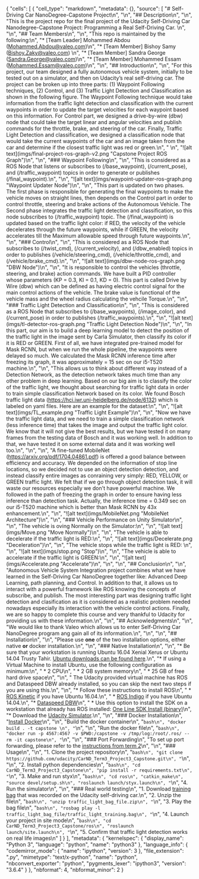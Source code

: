 {
 "cells": [
  {
   "cell_type": "markdown",
   "metadata": {},
   "source": [
    "# Self-Driving Car NanoDegree-Capstone Project\n",
    "\n",
    "## Description\n",
    "\n",
    "This is the project repo for the final project of the Udacity Self-Driving Car Nanodegree-Capstone Project: Programming a Real Self-Driving Car. \n",
    "\n",
    "## Team Members\n",
    "\n",
    "This repo is maintained by the following:\n",
    "* [Team Leader] Mohammed Abdou  (Mohammed.Abdou@valeo.com)\n",
    "* [Team Member] Bishoy Samy (Bishoy.Zaky@valeo.com) \n",
    "* [Team Member] Sandra George (Sandra.George@valeo.com)\n",
    "* [Team Member] Mohammed Essam (Mohammed.Essam@valeo.com)\n",
    "\n",
    "## Introduction\n",
    "\n",
    "For this project, our team designed a fully autonomous vehicle system, initially to be tested out on a simulator, and then on Udacity’s real self-driving car. The project can be broken up into three parts: (1) Waypoint Following techniques, (2) Control, and (3) Traffic Light Detection and Classification as shown in the following figure. The Waypoint Following technique would take information from the traffic light detection and classification with the current waypoints in order to update the target velocities for each waypoint based on this information. For Control part, we designed a drive-by-wire (dbw) node that could take the target linear and angular velocities and publish commands for the throttle, brake, and steering of the car. Finally, Traffic Light Detection and classification, we designed a classification node that would take the current waypoints of the car and an image taken from the car and determine if the closest traffic light was red or green.\n",
    " \n",
    "![alt text](imgs/final-project-ros-graph-v2.png \"Capstone Project ROS Graph\")\n",
    "\n",
    "### Waypoint Following\n",
    "\n",
    "This is considered as a ROS Node that listens or subscribes to (/base_waypoint), (/current_pose), and (/traffic_waypoint) topics in order to generate or publishes (/final_waypoint).\n",
    "\n",
    "![alt text](imgs/waypoint-updater-ros-graph.png \"Waypoint Updater Node\")\n",
    "\n",
    "This part is updated on two phases. The first phase is responsible for generating the final waypoints to make the vehicle moves on straight lines, then depends on the Control part in order to control throttle, steering and brake actions of the Autonomous Vehicle. The Second phase integrates the traffic light detection and classification, so this node subscribes to (/traffic_waypoint) topic. The (/final_waypoint) is updated based on the traffic light color: if RED, the velocity of the vehicle decelerates through the future waypoints, while if GREEN, the velocity accelerates till the Maximum allowable speed through future waypoints.\n",
    "\n",
    "### Control\n",
    "\n",
    "This is considered as a ROS Node that subscribes to (/twist_cmd), (/current_velocity), and (/dbw_enabled) topics in order to publishes (/vehicle/steering_cmd), (/vehicle/throttle_cmd), and (/vehicle/brake_cmd).\n",
    "\n",
    "![alt text](imgs/dbw-node-ros-graph.png \"DBW Node\")\n",
    "\n",
    "It is responsible to control the vehicles (throttle, steering, and brake) action commands. We have built a PID controller whose parameters (KP = 0.3, KI = 0.1, KD = 0). This part is called Drive by Wire (dbw) which can be defined as having electric control signal for the main control actions of the vehicle. The brake value is functional of the vehicle mass and the wheel radius calculating the vehcile Torque.\n",
    "\n",
    "### Traffic Light Detection and Classification\n",
    "\n",
    "This is considered as a ROS Node that subscribes to (/base_waypoints), (/image_color), and (/current_pose) in order to publishes (/traffic_waypoints).\n",
    "\n",
    "![alt text](imgs/tl-detector-ros-graph.png \"Traffic Light Detection Node\")\n",
    "\n",
    "In this part, our aim is to build a deep learning model to detect the position of the traffic light in the image sent by Carla Simulator, then classify its color if it is RED or GREEN. First of all, we have integrated pre-trained model for Mask RCNN, but when we run the whole pipeline, the waypoints were delayed so much. We calculated the Mask RCNN inference time after freezing its graph, it was approximately = 15 sec on our i5-T520 machine.\n",
    "\n",
    "This allows us to think about different way instead of a Detection Network, as the detection network takes much time than any other problem in deep learning. Based on our big aim is to classify the color of the traffic light, we thought about searching for traffic light data in order to train simple classification Network  based on its color. We found Bosch traffic light data (https://hci.iwr.uni-heidelberg.de/node/6132) which is labeled on yaml files. Here are an example for the dataset:\n",
    "\n",
    "![alt text](imgs/TL_example.png \"Traffic Light Example\")\n",
    "\n",
    "Now we have the traffic light data, and we need to train a simple classification network (less inference time) that takes the image and output the traffic light color. We know that it will not give the best results, but we have tested it on many frames from the testing data of Bosch and it was working well. In addition to that, we have tested it on some external data and it was working well too.\n",
    "\n",
    "\n",
    "A fine-tuned MobileNet (https://arxiv.org/pdf/1704.04861.pdf) is offered a good balance between efficiency and accuracy. We depended on the information of stop line locations, so we decided not to use an object detection detection, and instead classify entire images as conraining very simply: RED, YELLOW, or GREEN traffic light. We felt that if we go through object detection task, it will waste our resources especially we don't have powerful machine. We followed in the path of freezing the graph in order to ensure having less inference than detection task. Actually, the inference time = 0.349 sec on our i5-T520 machine which is better than Mask RCNN by 43x enhancement.\n",
    "\n",
    "![alt text](imgs/MobileNet.png \"MobileNet Architecture\")\n",
    "\n",
    "### Vehicle Performance on Unity Simulator\n",
    "\n",
    "The vehicle is oving Normally on the Simulator:\n",
    "\n",
    "![alt text](imgs/Move.png  \"Move Normally\")\n",
    "\n",
    "The vehicle is able to decelerate if the traffic light is RED:\n",
    "\n",
    "![alt text](imgs/Decelerate.png  \"Deceleration\")\n",
    "\n",
    "The vehicle stops while the traffic light is RED: \n",
    "\n",
    "![alt text](imgs/stop.png  \"Stop\")\n",
    "\n",
    "The vehicle is able to accelerate if the traffic light is GREEN:\n",
    "\n",
    "![alt text](imgs/Accelerate.png  \"Accelerate\")\n",
    "\n",
    "\n",
    "## Conclusion\n",
    "\n",
    "Autonomous Vehicle System Integration project combines what we have learned in the Self-Driving Car NanoDegree together like: Advanced Deep Learning, path planning, and Control. In addition to that, it allows us to interact with a powerful framework like ROS knowing the concepts of subscribe, and publish. The most interesting part was designing traffic light detection and clasification as it is considered as a realistic problem needed nowadays especially its interaction with the vehicle control actions. Finally, we are so happy to complete this course and very thankful to Udacity for providing us with these information.\n",
    "\n",
    "## Acknowledgments\n",
    "\n",
    "We would like to thank Valeo which allows us to enter Self-Driving Car NanoDegree program ang gain all of its information.\n",
    "\n",
    "\n",
    "## Installation\n",
    "\n",
    "Please use **one** of the two installation options, either native **or** docker installation.\n",
    "\n",
    "### Native Installation\n",
    "\n",
    "* Be sure that your workstation is running Ubuntu 16.04 Xenial Xerus or Ubuntu 14.04 Trusty Tahir. [Ubuntu downloads can be found here](https://www.ubuntu.com/download/desktop).\n",
    "* If using a Virtual Machine to install Ubuntu, use the following configuration as minimum:\n",
    "  * 2 CPU\n",
    "  * 2 GB system memory\n",
    "  * 25 GB of free hard drive space\n",
    "\n",
    "  The Udacity provided virtual machine has ROS and Dataspeed DBW already installed, so you can skip the next two steps if you are using this.\n",
    "\n",
    "* Follow these instructions to install ROS\n",
    "  * [ROS Kinetic](http://wiki.ros.org/kinetic/Installation/Ubuntu) if you have Ubuntu 16.04.\n",
    "  * [ROS Indigo](http://wiki.ros.org/indigo/Installation/Ubuntu) if you have Ubuntu 14.04.\n",
    "* [Dataspeed DBW](https://bitbucket.org/DataspeedInc/dbw_mkz_ros)\n",
    "  * Use this option to install the SDK on a workstation that already has ROS installed: [One Line SDK Install (binary)](https://bitbucket.org/DataspeedInc/dbw_mkz_ros/src/81e63fcc335d7b64139d7482017d6a97b405e250/ROS_SETUP.md?fileviewer=file-view-default)\n",
    "* Download the [Udacity Simulator](https://github.com/udacity/CarND_Term3_Project3_Capstone/releases).\n",
    "\n",
    "### Docker Installation\n",
    "[Install Docker](https://docs.docker.com/engine/installation/)\n",
    "\n",
    "Build the docker container\n",
    "```bash\n",
    "docker build . -t capstone \n",
    "```\n",
    "\n",
    "Run the docker file\n",
    "```bash\n",
    "docker run -p 4567:4567 -v $PWD:/capstone -v /tmp/log:/root/.ros/ --rm -it capstone\n",
    "```\n",
    "\n",
    "### Port Forwarding\n",
    "To set up port forwarding, please refer to the [instructions from term 2](https://classroom.udacity.com/nanodegrees/nd013/parts/40f38239-66b6-46ec-ae68-03afd8a601c8/modules/0949fca6-b379-42af-a919-ee50aa304e6a/lessons/f758c44c-5e40-4e01-93b5-1a82aa4e044f/concepts/16cf4a78-4fc7-49e1-8621-3450ca938b77)\n",
    "\n",
    "### Usage\n",
    "\n",
    "1. Clone the project repository\n",
    "```bash\n",
    "git clone https://github.com/udacity/CarND_Term3_Project3_Capstone.git\n",
    "```\n",
    "\n",
    "2. Install python dependencies\n",
    "```bash\n",
    "cd CarND_Term3_Project3_Capstone\n",
    "pip install -r requirements.txt\n",
    "```\n",
    "3. Make and run styx\n",
    "```bash\n",
    "cd ros\n",
    "catkin_make\n",
    "source devel/setup.sh\n",
    "roslaunch launch/styx.launch\n",
    "```\n",
    "4. Run the simulator\n",
    "\n",
    "### Real world testing\n",
    "1. Download [training bag](https://s3-us-west-1.amazonaws.com/udacity-selfdrivingcar/traffic_light_bag_file.zip) that was recorded on the Udacity self-driving car.\n",
    "2. Unzip the file\n",
    "```bash\n",
    "unzip traffic_light_bag_file.zip\n",
    "```\n",
    "3. Play the bag file\n",
    "```bash\n",
    "rosbag play -l traffic_light_bag_file/traffic_light_training.bag\n",
    "```\n",
    "4. Launch your project in site mode\n",
    "```bash\n",
    "cd CarND_Term3_Project3_Capstone/ros\n",
    "roslaunch launch/site.launch\n",
    "```\n",
    "5. Confirm that traffic light detection works on real life images\n"
   ]
  }
 ],
 "metadata": {
  "kernelspec": {
   "display_name": "Python 3",
   "language": "python",
   "name": "python3"
  },
  "language_info": {
   "codemirror_mode": {
    "name": "ipython",
    "version": 3
   },
   "file_extension": ".py",
   "mimetype": "text/x-python",
   "name": "python",
   "nbconvert_exporter": "python",
   "pygments_lexer": "ipython3",
   "version": "3.6.4"
  }
 },
 "nbformat": 4,
 "nbformat_minor": 2
}
